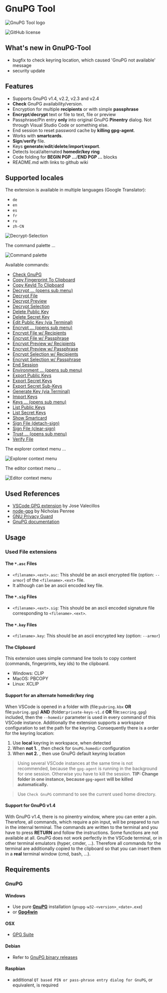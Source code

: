 # GnuPG Tool

![GnuPG Tool logo](https://raw.githubusercontent.com/heilingbrunner/vscode-gnupg-tool/master/images/vscode-gnupg-tool-logo.png)

![GitHub license](https://img.shields.io/badge/license-MIT-blue.svg)

## What's new in GnuPG-Tool

- bugfix to check keyring location, which caused 'GnuPG not available' message
- security update

## Features

- Supports GnuPG v1.4, v2.2, v2.3 and v2.4
- __Check__ GnuPG availability/version.
- Encryption for multiple __recipients__ or with simple __passphrase__
- __Encrypt__/__decrypt__ text or file to text, file or preview
- Passphrase/Pin entry __only__ into original GnuPG __Pinentry__ dialog. Not through Visual Studio Code or something else.
- End session to reset password cache by __killing gpg-agent__.
- Works with __smartcards__.
- __Sign__/__verify__ file.
- Keys __generate__/__edit__/__delete__/__import__/__export__.
- Detects local/alternated __homedir/key ring__
- Code folding for __BEGIN PGP ...__/__END PGP ...__ blocks
- README.md with links to github wiki

## Supported locales

The extension is available in multiple languages (Google Translator):

- `de`
- `en`
- `es`
- `fr`
- `ru`
- `zh-CN`

![Decrypt-Selection](https://raw.githubusercontent.com/heilingbrunner/vscode-gnupg-tool/master/images/decryptselection.gif)

The command palette ...

![Command palette](https://raw.githubusercontent.com/heilingbrunner/vscode-gnupg-tool/master/images/command-palette.png)

Available commands:

- [Check GnuPG](https://github.com/heilingbrunner/vscode-gnupg-tool/wiki/Check-GnuPG)
- [Copy Fingerprint To Clipboard](https://github.com/heilingbrunner/vscode-gnupg-tool/wiki/Copy-Fingerprint-To-Clipboard)
- [Copy KeyId To Clipboard](https://github.com/heilingbrunner/vscode-gnupg-tool/wiki/Copy-KeyId-To-Clipboard)
- [Decrypt ... (opens sub menu)](https://github.com/heilingbrunner/vscode-gnupg-tool/wiki/Decrypt-...-(opens-sub-menu))
- [Decrypt File](https://github.com/heilingbrunner/vscode-gnupg-tool/wiki/Decrypt-File)
- [Decrypt Preview](https://github.com/heilingbrunner/vscode-gnupg-tool/wiki/Decrypt-Preview)
- [Decrypt Selection](https://github.com/heilingbrunner/vscode-gnupg-tool/wiki/Decrypt-Selection)
- [Delete Public Key](https://github.com/heilingbrunner/vscode-gnupg-tool/wiki/Delete-Public-Key)
- [Delete Secret Key](https://github.com/heilingbrunner/vscode-gnupg-tool/wiki/Delete-Secret-Key)
- [Edit Public Key (via Terminal)](https://github.com/heilingbrunner/vscode-gnupg-tool/wiki/Edit-Public-Key-(via-Terminal))
- [Encrypt ... (opens sub menu)](https://github.com/heilingbrunner/vscode-gnupg-tool/wiki/Encrypt-...-(opens-sub-menu))
- [Encrypt File w/ Recipients](https://github.com/heilingbrunner/vscode-gnupg-tool/wiki/Encrypt-File-w--Recipients)
- [Encrypt File w/ Passphrase](https://github.com/heilingbrunner/vscode-gnupg-tool/wiki/Encrypt-File-w--Passphrase)
- [Encrypt Preview w/ Recipients](https://github.com/heilingbrunner/vscode-gnupg-tool/wiki/Encrypt-Preview-w--Recipients)
- [Encrypt Preview w/ Passphrase](https://github.com/heilingbrunner/vscode-gnupg-tool/wiki/Encrypt-Preview-w--Passphrase)
- [Encrypt Selection w/ Recipients](https://github.com/heilingbrunner/vscode-gnupg-tool/wiki/Encrypt-Selection-w--Recipients)
- [Encrypt Selection w/ Passphrase](https://github.com/heilingbrunner/vscode-gnupg-tool/wiki/Encrypt-Selection-w--Passphrase)
- [End Session](https://github.com/heilingbrunner/vscode-gnupg-tool/wiki/End-Session)
- [Environment ... (opens sub menu)](https://github.com/heilingbrunner/vscode-gnupg-tool/wiki/Environment-...-(opens-sub-menu))
- [Export Public Keys](https://github.com/heilingbrunner/vscode-gnupg-tool/wiki/Export-Public-Keys)
- [Export Secret Keys](https://github.com/heilingbrunner/vscode-gnupg-tool/wiki/Export-Secret-Keys)
- [Export Secret Sub-Keys](https://github.com/heilingbrunner/vscode-gnupg-tool/wiki/Export-Secret-Sub-Keys)
- [Generate Key (via Terminal)](https://github.com/heilingbrunner/vscode-gnupg-tool/wiki/Generate-Key-(via-Terminal))
- [Import Keys](https://github.com/heilingbrunner/vscode-gnupg-tool/wiki/Import-Keys)
- [Keys ... (opens sub menu)](https://github.com/heilingbrunner/vscode-gnupg-tool/wiki/Keys-...-(opens-sub-menu))
- [List Public Keys](https://github.com/heilingbrunner/vscode-gnupg-tool/wiki/List-Public-Keys)
- [List Secret Keys](https://github.com/heilingbrunner/vscode-gnupg-tool/wiki/List-Secret-Keys)
- [Show Smartcard](https://github.com/heilingbrunner/vscode-gnupg-tool/wiki/Show-Smartcard)
- [Sign File (detach-sign)](https://github.com/heilingbrunner/vscode-gnupg-tool/wiki/Sign-File-(detach-sign))
- [Sign File (clear-sign)](https://github.com/heilingbrunner/vscode-gnupg-tool/wiki/Sign-File-(clear-sign))
- [Trust ... (opens sub menu)](https://github.com/heilingbrunner/vscode-gnupg-tool/wiki/Trust-...-(opens-sub-menu))
- [Verify File](https://github.com/heilingbrunner/vscode-gnupg-tool/wiki/Verify-File)

The explorer context menu ...

![Explorer context menu](https://raw.githubusercontent.com/heilingbrunner/vscode-gnupg-tool/master/images/explorer-context-menu.png)

The editor context menu ...

![Editor context menu](https://raw.githubusercontent.com/heilingbrunner/vscode-gnupg-tool/master/images/editor-context-menu.png)

## Used References

- [VSCode GPG extension](https://marketplace.visualstudio.com/items?itemName=jvalecillos.gpg) by Jose Valecillos
- [node-gpg](https://github.com/drudge/node-gpg) by Nicholas Penree
- [GNU Privacy Guard](https://en.wikipedia.org/wiki/GNU_Privacy_Guard)
- [GnuPG documentation](https://www.gnupg.org/documentation/manuals/gnupg/index.html#SEC_Contents) 

## Usage

### Used File extensions

#### The `*.asc` Files

- `<filename>.<ext>.asc`: This should be an ascii encrypted file (option: `--armor`) of the `<filename>.<ext>` file.
- It although can be an ascii encoded key file.

#### The `*.sig` Files

- `<filename>.<ext>.sig`: This should be an ascii encoded signature file corresponding to `<filename>.<ext>`.

#### The `*.key` Files

- `<filename>.key`: This should be an ascii encrypted key (option: `--armor`)

#### The Clipboard

This extension uses simple command line tools to copy content (commands, fingerprints, key ids) to the clipboard.

- Windows: CLIP
- MacOS: PBCOPY
- Linux: XCLIP

#### Support for an alternate homedir/key ring

When VSCode is opened in a folder with (file:`pubring.kbx` __OR__ file:`pubring.gpg`) __AND__ (folder:`private-keys-v1.d` __OR__ file:`secring.gpg`) included, then the `--homedir` parameter is used in every command of this VSCode instance.
Additionally the extension supports a workspace configuration to set the path for the keyring. Consequently there is a order for the keyring location:

1. Use __local__ keyring in workspace, when detected
2. When __not 1.__ , then check for `GnuPG.homedir` configuration
3. When __not 2.__ , then use GnuPG default keyring location

> Using several VSCode instances at the same time is not recommended, because the `gpg-agent` is running in the background for one session. Otherwise you have to kill the session. __TIP: Change folder in one instance, because `gpg-agent` will be killed automatically.__

> Use `Check GnuPG` command to see the current used home directory.

#### Support for GnuPG v1.4

With GnuPG v1.4, there is no pinentry window, where you can enter a pin. Therefore, all commands, which require a pin input, will be prepared to run in the internal terminal. The commands are written to the terminal and you have to press __RETURN__ and follow the instructions. Some functions are not available at all.
GnuPG does not work perfectly in the VSCode terminal, or in other terminal emulators (hyper, cmder, ...). Therefore all commands for the terminal are additionally copied to the clipboard so that you can insert them in a __real__ terminal window (cmd, bash, ...).

## Requirements

### GnuPG

#### Windows

- Use pure [__GnuPG__](https://www.gnupg.org/ftp/gcrypt/binary/) installation (`gnupg-w32-<version>_<date>.exe`)
- or [__Gpg4win__](https://www.gpg4win.de/)

#### OSX

- [GPG Suite](https://gpgtools.org/)

#### Debian

- Refer to [GnuPG binary releases](https://gnupg.org/download/)

#### Raspbian

- additional `QT based PIN or pass-phrase entry dialog for GnuPG`, or equivalent, is required
